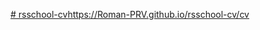 [# rsschool-cv](https://Roman-PRV.github.io/rsschool-cv/cv)https://Roman-PRV.github.io/rsschool-cv/cv
